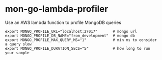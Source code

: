 # mon-go-lambda-profiler

Use an AWS lambda function to profile MongoDB queries

```
export MONGO_PROFILE_URL="localhost:27017"       # mongo url
export MONGO_PROFILE_DB_NAME="from_development"  # mongo db
export MONGO_PROFILE_MAX_QUERY_MS="1"            # min ms to consider a query slow
export MONGO_PROFILE_DURATION_SECS="5"           # how long to run your sample
```

